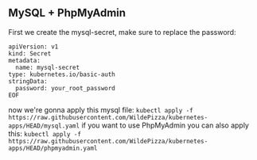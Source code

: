 MySQL + PhpMyAdmin
---------
First we create the mysql-secret, make sure to replace the password:
```
apiVersion: v1
kind: Secret
metadata:
  name: mysql-secret
type: kubernetes.io/basic-auth
stringData:
  password: your_root_password
EOF
```
now we're gonna apply this mysql file:
```kubectl apply -f https://raw.githubusercontent.com/WildePizza/kubernetes-apps/HEAD/mysql.yaml```
if you want to use PhpMyAdmin you can also apply this:
```kubectl apply -f https://raw.githubusercontent.com/WildePizza/kubernetes-apps/HEAD/phpmyadmin.yaml```
